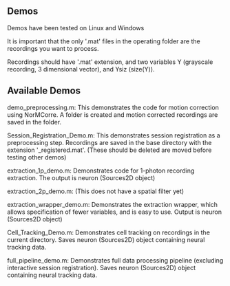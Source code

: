 ## Demos

Demos have been tested on Linux and Windows

It is important that the only '.mat' files in the operating folder are the recordings you want to process.

Recordings should have '.mat' extension, and two variables Y (grayscale recording, 3 dimensional vector), and Ysiz (size(Y)).


## Available Demos

demo_preprocessing.m: This demonstrates the code for motion correction using NorMCorre. A folder is created and motion corrected recordings are saved in the folder. 

Session_Registration_Demo.m: This demonstrates session registration as a preprocessing step. Recordings are saved in the base directory with the extension '_registered.mat'. (These should be deleted are moved before testing other demos)

extraction_1p_demo.m: Demonstrates code for 1-photon recording extraction. The output is neuron (Sources2D object)

extraction_2p_demo.m: (This does not have a spatial filter yet)

extraction_wrapper_demo.m: Demonstrates the extraction wrapper, which allows specification of fewer variables, and is easy to use. Output is neuron (Sources2D object)

Cell_Tracking_Demo.m: Demonstrates cell tracking on recordings in the current directory. Saves neuron (Sources2D) object containing neural tracking data.

full_pipeline_demo.m: Demonstrates full data processing pipeline (excluding interactive session registration). Saves neuron (Sources2D) object containing neural tracking data.





